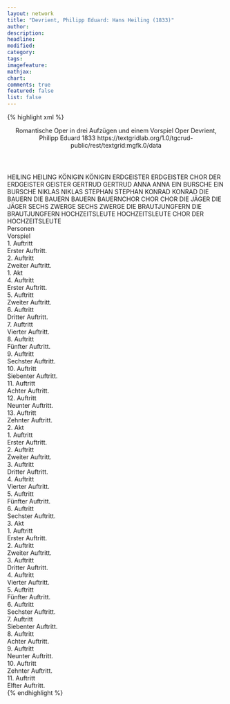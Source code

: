 ```yaml
---
layout: network
title: "Devrient, Philipp Eduard: Hans Heiling (1833)"
author:
description:
headline:
modified:
category:
tags:
imagefeature:
mathjax:
chart:
comments: true
featured: false
list: false
---
```

{% highlight xml %}
<?xml-model href="https://raw.githubusercontent.com/DLiNa/project/master/rules/lina.rnc"?><?xml-model href="https://raw.githubusercontent.com/DLiNa/project/master/rules/lina.sch"?>
<play xmlns="http://lina.digital">
  <header>
    <title>Hans Heiling</title>
    <subtitle>Romantische Oper in drei Aufzügen und einem Vorspiel</subtitle>
    <genretitle>Oper</genretitle>
    <author>Devrient, Philipp Eduard</author>
    <date type="print"/>
    <date type="premiere" when="1833">1833</date>
    <date type="written"/>
    <source>https://textgridlab.org/1.0/tgcrud-public/rest/textgrid:mgfk.0/data</source>
  </header>
  <personae>
    <character>
      <name>HEILING</name>
      <alias xml:id="heiling">
        <name>HEILING</name>
      </alias>
    </character>
    <character>
      <name>KÖNIGIN</name>
      <alias xml:id="königin">
        <name>KÖNIGIN</name>
      </alias>
    </character>
    <character>
      <name>ERDGEISTER</name>
      <alias xml:id="erdgeister">
        <name>ERDGEISTER</name>
      </alias>
      <alias xml:id="chor_der_erdgeister">
        <name>CHOR DER ERDGEISTER</name>
      </alias>
      <alias xml:id="geister">
        <name>GEISTER</name>
      </alias>
    </character>
    <character>
      <name>GERTRUD</name>
      <alias xml:id="gertrud">
        <name>GERTRUD</name>
      </alias>
    </character>
    <character>
      <name>ANNA</name>
      <alias xml:id="anna">
        <name>ANNA</name>
      </alias>
    </character>
    <character>
      <name>EIN BURSCHE</name>
      <alias xml:id="ein_bursche">
        <name>EIN BURSCHE</name>
      </alias>
    </character>
    <character>
      <name>NIKLAS</name>
      <alias xml:id="niklas">
        <name>NIKLAS</name>
      </alias>
    </character>
    <character>
      <name>STEPHAN</name>
      <alias xml:id="stephan">
        <name>STEPHAN</name>
      </alias>
    </character>
    <character>
      <name>KONRAD</name>
      <alias xml:id="konrad">
        <name>KONRAD</name>
      </alias>
    </character>
    <character>
      <name>DIE BAUERN</name>
      <alias xml:id="die_bauern">
        <name>DIE BAUERN</name>
      </alias>
      <alias xml:id="bauern">
        <name>BAUERN</name>
      </alias>
      <alias xml:id="bauernchor">
        <name>BAUERNCHOR</name>
      </alias>
    </character>
    <character>
      <name>CHOR</name>
      <alias xml:id="chor">
        <name>CHOR</name>
      </alias>
    </character>
    <character>
      <name>DIE JÄGER</name>
      <alias xml:id="die_jäger">
        <name>DIE JÄGER</name>
      </alias>
    </character>
    <character>
      <name>SECHS ZWERGE</name>
      <alias xml:id="sechs_zwerge">
        <name>SECHS ZWERGE</name>
      </alias>
    </character>
    <character>
      <name>DIE BRAUTJUNGFERN</name>
      <alias xml:id="die_brautjungfern">
        <name>DIE BRAUTJUNGFERN</name>
      </alias>
    </character>
    <character>
      <name>HOCHZEITSLEUTE</name>
      <alias xml:id="hochzeitsleute">
        <name>HOCHZEITSLEUTE</name>
      </alias>
      <alias xml:id="chor_der_hochzeitsleute">
        <name>CHOR DER HOCHZEITSLEUTE</name>
      </alias>
    </character>
  </personae>
  <text>
    <div>
      <head>Personen</head>
    </div>
    <div>
      <head>Vorspiel</head>
      <div>
        <head>1. Auftritt</head>
        <div>
          <head>Erster Auftritt.</head>
          <sp who="#chor_der_erdgeister">
            <amount n="9" unit="speech_acts"/>
            <amount n="224" unit="words"/>
            <amount n="56" unit="lines"/>
            <amount n="1281" unit="chars"/>
          </sp>
          <sp who="#heiling">
            <amount n="15" unit="speech_acts"/>
            <amount n="254" unit="words"/>
            <amount n="41" unit="lines"/>
            <amount n="1350" unit="chars"/>
          </sp>
          <sp who="#königin">
            <amount n="10" unit="speech_acts"/>
            <amount n="211" unit="words"/>
            <amount n="34" unit="lines"/>
            <amount n="1155" unit="chars"/>
          </sp>
        </div>
      </div>
      <div>
        <head>2. Auftritt</head>
        <div>
          <head>Zweiter Auftritt.</head>
          <sp who="#chor_der_erdgeister">
            <amount n="5" unit="speech_acts"/>
            <amount n="91" unit="words"/>
            <amount n="24" unit="lines"/>
            <amount n="521" unit="chars"/>
          </sp>
          <sp who="#königin">
            <amount n="4" unit="speech_acts"/>
            <amount n="43" unit="words"/>
            <amount n="7" unit="lines"/>
            <amount n="277" unit="chars"/>
          </sp>
        </div>
      </div>
    </div>
    <div>
      <head>1. Akt</head>
      <div>
        <head>4. Auftritt</head>
        <div>
          <head>Erster Auftritt.</head>
          <sp who="#königin">
            <amount n="1" unit="speech_acts"/>
            <amount n="6" unit="words"/>
            <amount n="1" unit="lines"/>
            <amount n="25" unit="chars"/>
          </sp>
          <sp who="#erdgeister">
            <amount n="1" unit="speech_acts"/>
            <amount n="13" unit="words"/>
            <amount n="2" unit="lines"/>
            <amount n="66" unit="chars"/>
          </sp>
          <sp who="#heiling">
            <amount n="4" unit="speech_acts"/>
            <amount n="50" unit="words"/>
            <amount n="10" unit="lines"/>
            <amount n="273" unit="chars"/>
          </sp>
          <sp who="#gertrud">
            <amount n="1" unit="speech_acts"/>
            <amount n="2" unit="words"/>
            <amount n="1" unit="lines"/>
            <amount n="16" unit="chars"/>
          </sp>
          <sp who="#anna">
            <amount n="1" unit="speech_acts"/>
            <amount n="4" unit="words"/>
            <amount n="1" unit="lines"/>
            <amount n="30" unit="chars"/>
          </sp>
        </div>
      </div>
      <div>
        <head>5. Auftritt</head>
        <div>
          <head>Zweiter Auftritt.</head>
          <sp who="#heiling">
            <amount n="7" unit="speech_acts"/>
            <amount n="169" unit="words"/>
            <amount n="12" unit="lines"/>
            <amount n="888" unit="chars"/>
          </sp>
          <sp who="#anna">
            <amount n="4" unit="speech_acts"/>
            <amount n="98" unit="words"/>
            <amount n="9" unit="lines"/>
            <amount n="510" unit="chars"/>
          </sp>
          <sp who="#gertrud">
            <amount n="3" unit="speech_acts"/>
            <amount n="43" unit="words"/>
            <amount n="6" unit="lines"/>
            <amount n="229" unit="chars"/>
          </sp>
        </div>
      </div>
      <div>
        <head>6. Auftritt</head>
        <div>
          <head>Dritter Auftritt.</head>
          <sp who="#gertrud">
            <amount n="4" unit="speech_acts"/>
            <amount n="112" unit="words"/>
            <amount n="1" unit="lines"/>
            <amount n="571" unit="chars"/>
          </sp>
          <sp who="#anna">
            <amount n="3" unit="speech_acts"/>
            <amount n="76" unit="words"/>
            <amount n="2" unit="lines"/>
            <amount n="398" unit="chars"/>
          </sp>
        </div>
      </div>
      <div>
        <head>7. Auftritt</head>
        <div>
          <head>Vierter Auftritt.</head>
          <sp who="#anna">
            <amount n="1" unit="speech_acts"/>
            <amount n="166" unit="words"/>
            <amount n="14" unit="lines"/>
            <amount n="886" unit="chars"/>
          </sp>
        </div>
      </div>
      <div>
        <head>8. Auftritt</head>
        <div>
          <head>Fünfter Auftritt.</head>
          <sp who="#heiling">
            <amount n="29" unit="speech_acts"/>
            <amount n="518" unit="words"/>
            <amount n="81" unit="lines"/>
            <amount n="2786" unit="chars"/>
          </sp>
          <sp who="#gertrud">
            <amount n="21" unit="speech_acts"/>
            <amount n="224" unit="words"/>
            <amount n="33" unit="lines"/>
            <amount n="1173" unit="chars"/>
          </sp>
          <sp who="#anna">
            <amount n="30" unit="speech_acts"/>
            <amount n="524" unit="words"/>
            <amount n="66" unit="lines"/>
            <amount n="2783" unit="chars"/>
          </sp>
          <sp who="#gertrud #anna">
            <amount n="1" unit="speech_acts"/>
            <amount n="3" unit="words"/>
            <amount n="1" unit="lines"/>
            <amount n="15" unit="chars"/>
          </sp>
        </div>
      </div>
      <div>
        <head>9. Auftritt</head>
        <div>
          <head>Sechster Auftritt.</head>
          <sp who="#bauernchor">
            <amount n="2" unit="speech_acts"/>
            <amount n="62" unit="words"/>
            <amount n="10" unit="lines"/>
            <amount n="355" unit="chars"/>
          </sp>
          <sp who="#ein_bursche">
            <amount n="1" unit="speech_acts"/>
            <amount n="2" unit="words"/>
            <amount n="1" unit="lines"/>
            <amount n="4" unit="chars"/>
          </sp>
          <sp who="#niklas">
            <amount n="7" unit="speech_acts"/>
            <amount n="224" unit="words"/>
            <amount n="1" unit="lines"/>
            <amount n="1226" unit="chars"/>
          </sp>
          <sp who="#stephan">
            <amount n="7" unit="speech_acts"/>
            <amount n="151" unit="words"/>
            <amount n="4" unit="lines"/>
            <amount n="828" unit="chars"/>
          </sp>
          <sp who="#bauern #ein_bursche #ein_bursche">
            <amount n="1" unit="speech_acts"/>
            <amount n="5" unit="words"/>
            <amount n="1" unit="lines"/>
            <amount n="21" unit="chars"/>
          </sp>
          <sp who="#bauern">
            <amount n="1" unit="speech_acts"/>
            <amount n="9" unit="words"/>
            <amount n="1" unit="lines"/>
            <amount n="39" unit="chars"/>
          </sp>
        </div>
      </div>
      <div>
        <head>10. Auftritt</head>
        <div>
          <head>Siebenter Auftritt.</head>
          <sp who="#stephan">
            <amount n="10" unit="speech_acts"/>
            <amount n="87" unit="words"/>
            <amount n="10" unit="lines"/>
            <amount n="457" unit="chars"/>
          </sp>
          <sp who="#konrad">
            <amount n="18" unit="speech_acts"/>
            <amount n="398" unit="words"/>
            <amount n="49" unit="lines"/>
            <amount n="2150" unit="chars"/>
          </sp>
          <sp who="#die_bauern">
            <amount n="1" unit="speech_acts"/>
            <amount n="2" unit="words"/>
            <amount n="1" unit="lines"/>
            <amount n="12" unit="chars"/>
          </sp>
          <sp who="#niklas">
            <amount n="11" unit="speech_acts"/>
            <amount n="133" unit="words"/>
            <amount n="9" unit="lines"/>
            <amount n="702" unit="chars"/>
          </sp>
          <sp who="#chor">
            <amount n="3" unit="speech_acts"/>
            <amount n="74" unit="words"/>
            <amount n="18" unit="lines"/>
            <amount n="404" unit="chars"/>
          </sp>
        </div>
      </div>
      <div>
        <head>11. Auftritt</head>
        <div>
          <head>Achter Auftritt.</head>
          <sp who="#niklas">
            <amount n="3" unit="speech_acts"/>
            <amount n="60" unit="words"/>
            <amount n="2" unit="lines"/>
            <amount n="309" unit="chars"/>
          </sp>
          <sp who="#heiling">
            <amount n="4" unit="speech_acts"/>
            <amount n="33" unit="words"/>
            <amount n="4" unit="lines"/>
            <amount n="203" unit="chars"/>
          </sp>
          <sp who="#stephan">
            <amount n="8" unit="speech_acts"/>
            <amount n="107" unit="words"/>
            <amount n="6" unit="lines"/>
            <amount n="580" unit="chars"/>
          </sp>
          <sp who="#niklas #heiling #stephan #konrad #anna #gertrud #die_jäger #die_bauern #niklas #stephan">
            <amount n="1" unit="speech_acts"/>
            <amount n="6" unit="words"/>
            <amount n="1" unit="lines"/>
            <amount n="36" unit="chars"/>
          </sp>
          <sp who="#konrad">
            <amount n="4" unit="speech_acts"/>
            <amount n="57" unit="words"/>
            <amount n="3" unit="lines"/>
            <amount n="315" unit="chars"/>
          </sp>
          <sp who="#anna">
            <amount n="3" unit="speech_acts"/>
            <amount n="64" unit="words"/>
            <amount n="2" unit="lines"/>
            <amount n="344" unit="chars"/>
          </sp>
          <sp who="#gertrud">
            <amount n="1" unit="speech_acts"/>
            <amount n="6" unit="words"/>
            <amount n="1" unit="lines"/>
            <amount n="39" unit="chars"/>
          </sp>
          <sp who="#die_jäger #die_bauern #niklas #stephan">
            <amount n="1" unit="speech_acts"/>
            <amount n="8" unit="words"/>
            <amount n="1" unit="lines"/>
            <amount n="47" unit="chars"/>
          </sp>
        </div>
      </div>
      <div>
        <head>12. Auftritt</head>
        <div>
          <head>Neunter Auftritt.</head>
          <sp who="#konrad">
            <amount n="4" unit="speech_acts"/>
            <amount n="33" unit="words"/>
            <amount n="4" unit="lines"/>
            <amount n="171" unit="chars"/>
          </sp>
          <sp who="#heiling">
            <amount n="8" unit="speech_acts"/>
            <amount n="47" unit="words"/>
            <amount n="10" unit="lines"/>
            <amount n="250" unit="chars"/>
          </sp>
          <sp who="#gertrud">
            <amount n="4" unit="speech_acts"/>
            <amount n="22" unit="words"/>
            <amount n="4" unit="lines"/>
            <amount n="120" unit="chars"/>
          </sp>
          <sp who="#anna">
            <amount n="6" unit="speech_acts"/>
            <amount n="152" unit="words"/>
            <amount n="19" unit="lines"/>
            <amount n="806" unit="chars"/>
          </sp>
          <sp who="#gertrud #konrad">
            <amount n="1" unit="speech_acts"/>
            <amount n="14" unit="words"/>
            <amount n="2" unit="lines"/>
            <amount n="65" unit="chars"/>
          </sp>
        </div>
      </div>
      <div>
        <head>13. Auftritt</head>
        <div>
          <head>Zehnter Auftritt.</head>
          <sp who="#heiling">
            <amount n="2" unit="speech_acts"/>
            <amount n="59" unit="words"/>
            <amount n="9" unit="lines"/>
            <amount n="290" unit="chars"/>
          </sp>
        </div>
      </div>
    </div>
    <div>
      <head>2. Akt</head>
      <div>
        <head>1. Auftritt</head>
        <div>
          <head>Erster Auftritt.</head>
          <sp who="#anna">
            <amount n="3" unit="speech_acts"/>
            <amount n="392" unit="words"/>
            <amount n="34" unit="lines"/>
            <amount n="2054" unit="chars"/>
          </sp>
          <sp who="#chor_der_erdgeister">
            <amount n="1" unit="speech_acts"/>
            <amount n="17" unit="words"/>
            <amount n="4" unit="lines"/>
            <amount n="85" unit="chars"/>
          </sp>
        </div>
      </div>
      <div>
        <head>2. Auftritt</head>
        <div>
          <head>Zweiter Auftritt.</head>
          <sp who="#königin">
            <amount n="10" unit="speech_acts"/>
            <amount n="218" unit="words"/>
            <amount n="38" unit="lines"/>
            <amount n="1167" unit="chars"/>
          </sp>
          <sp who="#anna">
            <amount n="6" unit="speech_acts"/>
            <amount n="55" unit="words"/>
            <amount n="5" unit="lines"/>
            <amount n="296" unit="chars"/>
          </sp>
          <sp who="#chor_der_erdgeister">
            <amount n="11" unit="speech_acts"/>
            <amount n="82" unit="words"/>
            <amount n="17" unit="lines"/>
            <amount n="459" unit="chars"/>
          </sp>
          <sp who="#konrad">
            <amount n="1" unit="speech_acts"/>
            <amount n="10" unit="words"/>
            <amount n="2" unit="lines"/>
            <amount n="51" unit="chars"/>
          </sp>
        </div>
      </div>
      <div>
        <head>3. Auftritt</head>
        <div>
          <head>Dritter Auftritt.</head>
          <sp who="#konrad">
            <amount n="13" unit="speech_acts"/>
            <amount n="209" unit="words"/>
            <amount n="30" unit="lines"/>
            <amount n="1067" unit="chars"/>
          </sp>
          <sp who="#anna">
            <amount n="13" unit="speech_acts"/>
            <amount n="105" unit="words"/>
            <amount n="18" unit="lines"/>
            <amount n="547" unit="chars"/>
          </sp>
        </div>
      </div>
      <div>
        <head>4. Auftritt</head>
        <div>
          <head>Vierter Auftritt.</head>
          <sp who="#gertrud">
            <amount n="1" unit="speech_acts"/>
            <amount n="280" unit="words"/>
            <amount n="15" unit="lines"/>
            <amount n="1365" unit="chars"/>
          </sp>
        </div>
      </div>
      <div>
        <head>5. Auftritt</head>
        <div>
          <head>Fünfter Auftritt.</head>
          <sp who="#gertrud">
            <amount n="9" unit="speech_acts"/>
            <amount n="153" unit="words"/>
            <amount n="16" unit="lines"/>
            <amount n="750" unit="chars"/>
          </sp>
          <sp who="#konrad">
            <amount n="9" unit="speech_acts"/>
            <amount n="321" unit="words"/>
            <amount n="37" unit="lines"/>
            <amount n="1668" unit="chars"/>
          </sp>
          <sp who="#anna">
            <amount n="6" unit="speech_acts"/>
            <amount n="69" unit="words"/>
            <amount n="9" unit="lines"/>
            <amount n="368" unit="chars"/>
          </sp>
        </div>
      </div>
      <div>
        <head>6. Auftritt</head>
        <div>
          <head>Sechster Auftritt.</head>
          <sp who="#anna">
            <amount n="7" unit="speech_acts"/>
            <amount n="120" unit="words"/>
            <amount n="22" unit="lines"/>
            <amount n="625" unit="chars"/>
          </sp>
          <sp who="#gertrud">
            <amount n="5" unit="speech_acts"/>
            <amount n="39" unit="words"/>
            <amount n="7" unit="lines"/>
            <amount n="215" unit="chars"/>
          </sp>
          <sp who="#heiling">
            <amount n="8" unit="speech_acts"/>
            <amount n="77" unit="words"/>
            <amount n="16" unit="lines"/>
            <amount n="430" unit="chars"/>
          </sp>
          <sp who="#konrad">
            <amount n="8" unit="speech_acts"/>
            <amount n="109" unit="words"/>
            <amount n="19" unit="lines"/>
            <amount n="553" unit="chars"/>
          </sp>
          <sp who="#gertrud #anna">
            <amount n="1" unit="speech_acts"/>
            <amount n="12" unit="words"/>
            <amount n="2" unit="lines"/>
            <amount n="71" unit="chars"/>
          </sp>
        </div>
      </div>
    </div>
    <div>
      <head>3. Akt</head>
      <div>
        <head>1. Auftritt</head>
        <div>
          <head>Erster Auftritt.</head>
          <sp who="#heiling">
            <amount n="1" unit="speech_acts"/>
            <amount n="195" unit="words"/>
            <amount n="29" unit="lines"/>
            <amount n="1050" unit="chars"/>
          </sp>
        </div>
      </div>
      <div>
        <head>2. Auftritt</head>
        <div>
          <head>Zweiter Auftritt.</head>
          <sp who="#chor_der_erdgeister">
            <amount n="15" unit="speech_acts"/>
            <amount n="221" unit="words"/>
            <amount n="45" unit="lines"/>
            <amount n="1144" unit="chars"/>
          </sp>
          <sp who="#heiling">
            <amount n="12" unit="speech_acts"/>
            <amount n="178" unit="words"/>
            <amount n="33" unit="lines"/>
            <amount n="909" unit="chars"/>
          </sp>
          <sp who="#sechs_zwerge">
            <amount n="1" unit="speech_acts"/>
          </sp>
        </div>
      </div>
      <div>
        <head>3. Auftritt</head>
        <div>
          <head>Dritter Auftritt.</head>
          <sp who="#stephan">
            <amount n="1" unit="speech_acts"/>
            <amount n="34" unit="words"/>
            <amount n="199" unit="chars"/>
          </sp>
        </div>
      </div>
      <div>
        <head>4. Auftritt</head>
        <div>
          <head>Vierter Auftritt.</head>
          <sp who="#stephan">
            <amount n="12" unit="speech_acts"/>
            <amount n="384" unit="words"/>
            <amount n="49" unit="lines"/>
            <amount n="2217" unit="chars"/>
          </sp>
          <sp who="#stephan #konrad #gertrud #chor #anna">
            <amount n="1" unit="speech_acts"/>
            <amount n="2" unit="words"/>
            <amount n="1" unit="lines"/>
            <amount n="11" unit="chars"/>
          </sp>
          <sp who="#konrad">
            <amount n="6" unit="speech_acts"/>
            <amount n="123" unit="words"/>
            <amount n="4" unit="lines"/>
            <amount n="658" unit="chars"/>
          </sp>
          <sp who="#gertrud">
            <amount n="5" unit="speech_acts"/>
            <amount n="53" unit="words"/>
            <amount n="5" unit="lines"/>
            <amount n="303" unit="chars"/>
          </sp>
          <sp who="#chor">
            <amount n="4" unit="speech_acts"/>
            <amount n="46" unit="words"/>
            <amount n="10" unit="lines"/>
            <amount n="292" unit="chars"/>
          </sp>
          <sp who="#anna">
            <amount n="1" unit="speech_acts"/>
            <amount n="14" unit="words"/>
            <amount n="1" unit="lines"/>
            <amount n="73" unit="chars"/>
          </sp>
        </div>
      </div>
      <div>
        <head>5. Auftritt</head>
        <div>
          <head>Fünfter Auftritt.</head>
          <sp who="#heiling">
            <amount n="3" unit="speech_acts"/>
            <amount n="279" unit="words"/>
            <amount n="48" unit="lines"/>
            <amount n="1480" unit="chars"/>
          </sp>
          <sp who="#chor">
            <amount n="2" unit="speech_acts"/>
            <amount n="64" unit="words"/>
            <amount n="9" unit="lines"/>
            <amount n="327" unit="chars"/>
          </sp>
          <sp who="#anna #konrad">
            <amount n="1" unit="speech_acts"/>
            <amount n="13" unit="words"/>
            <amount n="2" unit="lines"/>
            <amount n="61" unit="chars"/>
          </sp>
        </div>
      </div>
      <div>
        <head>6. Auftritt</head>
        <div>
          <head>Sechster Auftritt.</head>
          <sp who="#konrad">
            <amount n="23" unit="speech_acts"/>
            <amount n="208" unit="words"/>
            <amount n="40" unit="lines"/>
            <amount n="987" unit="chars"/>
          </sp>
          <sp who="#anna">
            <amount n="20" unit="speech_acts"/>
            <amount n="211" unit="words"/>
            <amount n="40" unit="lines"/>
            <amount n="1027" unit="chars"/>
          </sp>
          <sp who="#konrad #anna">
            <amount n="2" unit="speech_acts"/>
            <amount n="13" unit="words"/>
            <amount n="3" unit="lines"/>
            <amount n="67" unit="chars"/>
          </sp>
          <sp who="#anna #konrad">
            <amount n="7" unit="speech_acts"/>
            <amount n="138" unit="words"/>
            <amount n="26" unit="lines"/>
            <amount n="691" unit="chars"/>
          </sp>
        </div>
      </div>
      <div>
        <head>7. Auftritt</head>
        <div>
          <head>Siebenter Auftritt.</head>
          <sp who="#stephan">
            <amount n="2" unit="speech_acts"/>
            <amount n="143" unit="words"/>
            <amount n="802" unit="chars"/>
          </sp>
          <sp who="#anna">
            <amount n="1" unit="speech_acts"/>
            <amount n="13" unit="words"/>
            <amount n="1" unit="lines"/>
            <amount n="62" unit="chars"/>
          </sp>
          <sp who="#konrad">
            <amount n="2" unit="speech_acts"/>
            <amount n="22" unit="words"/>
            <amount n="3" unit="lines"/>
            <amount n="112" unit="chars"/>
          </sp>
          <sp who="#die_brautjungfern">
            <amount n="1" unit="speech_acts"/>
            <amount n="20" unit="words"/>
            <amount n="4" unit="lines"/>
            <amount n="115" unit="chars"/>
          </sp>
        </div>
      </div>
      <div>
        <head>8. Auftritt</head>
        <div>
          <head>Achter Auftritt.</head>
          <sp who="#stephan">
            <amount n="1" unit="speech_acts"/>
            <amount n="17" unit="words"/>
            <amount n="2" unit="lines"/>
            <amount n="84" unit="chars"/>
          </sp>
          <sp who="#die_brautjungfern">
            <amount n="2" unit="speech_acts"/>
            <amount n="22" unit="words"/>
            <amount n="5" unit="lines"/>
            <amount n="118" unit="chars"/>
          </sp>
          <sp who="#anna">
            <amount n="2" unit="speech_acts"/>
            <amount n="16" unit="words"/>
            <amount n="3" unit="lines"/>
            <amount n="74" unit="chars"/>
          </sp>
        </div>
      </div>
      <div>
        <head>9. Auftritt</head>
        <div>
          <head>Neunter Auftritt.</head>
          <sp who="#anna">
            <amount n="7" unit="speech_acts"/>
            <amount n="136" unit="words"/>
            <amount n="22" unit="lines"/>
            <amount n="714" unit="chars"/>
          </sp>
          <sp who="#heiling">
            <amount n="6" unit="speech_acts"/>
            <amount n="96" unit="words"/>
            <amount n="14" unit="lines"/>
            <amount n="517" unit="chars"/>
          </sp>
        </div>
      </div>
      <div>
        <head>10. Auftritt</head>
        <div>
          <head>Zehnter Auftritt.</head>
          <sp who="#konrad">
            <amount n="2" unit="speech_acts"/>
            <amount n="32" unit="words"/>
            <amount n="9" unit="lines"/>
            <amount n="206" unit="chars"/>
          </sp>
          <sp who="#konrad #chor">
            <amount n="1" unit="speech_acts"/>
            <amount n="7" unit="words"/>
            <amount n="2" unit="lines"/>
            <amount n="37" unit="chars"/>
          </sp>
          <sp who="#heiling">
            <amount n="1" unit="speech_acts"/>
            <amount n="6" unit="words"/>
            <amount n="2" unit="lines"/>
            <amount n="35" unit="chars"/>
          </sp>
          <sp who="#stephan #chor">
            <amount n="1" unit="speech_acts"/>
            <amount n="9" unit="words"/>
            <amount n="2" unit="lines"/>
            <amount n="37" unit="chars"/>
          </sp>
          <sp who="#chor_der_hochzeitsleute">
            <amount n="1" unit="speech_acts"/>
            <amount n="9" unit="words"/>
            <amount n="3" unit="lines"/>
            <amount n="49" unit="chars"/>
          </sp>
          <sp who="#heiling #geister">
            <amount n="1" unit="speech_acts"/>
            <amount n="10" unit="words"/>
            <amount n="3" unit="lines"/>
            <amount n="57" unit="chars"/>
          </sp>
        </div>
      </div>
      <div>
        <head>11. Auftritt</head>
        <div>
          <head>Elfter Auftritt.</head>
          <sp who="#königin">
            <amount n="2" unit="speech_acts"/>
            <amount n="60" unit="words"/>
            <amount n="10" unit="lines"/>
            <amount n="337" unit="chars"/>
          </sp>
          <sp who="#chor_der_hochzeitsleute">
            <amount n="1" unit="speech_acts"/>
            <amount n="13" unit="words"/>
            <amount n="2" unit="lines"/>
            <amount n="68" unit="chars"/>
          </sp>
          <sp who="#geister">
            <amount n="2" unit="speech_acts"/>
            <amount n="30" unit="words"/>
            <amount n="4" unit="lines"/>
            <amount n="160" unit="chars"/>
          </sp>
          <sp who="#hochzeitsleute">
            <amount n="2" unit="speech_acts"/>
            <amount n="26" unit="words"/>
            <amount n="4" unit="lines"/>
            <amount n="147" unit="chars"/>
          </sp>
          <sp who="#heiling">
            <amount n="2" unit="speech_acts"/>
            <amount n="41" unit="words"/>
            <amount n="8" unit="lines"/>
            <amount n="240" unit="chars"/>
          </sp>
          <sp who="#konrad #anna">
            <amount n="2" unit="speech_acts"/>
            <amount n="39" unit="words"/>
            <amount n="7" unit="lines"/>
            <amount n="246" unit="chars"/>
          </sp>
          <sp who="#königin #chor_der_hochzeitsleute #geister #heiling #konrad #anna">
            <amount n="1" unit="speech_acts"/>
            <amount n="9" unit="words"/>
            <amount n="2" unit="lines"/>
            <amount n="62" unit="chars"/>
          </sp>
        </div>
      </div>
    </div>
  </text>
</play>
{% endhighlight %}

